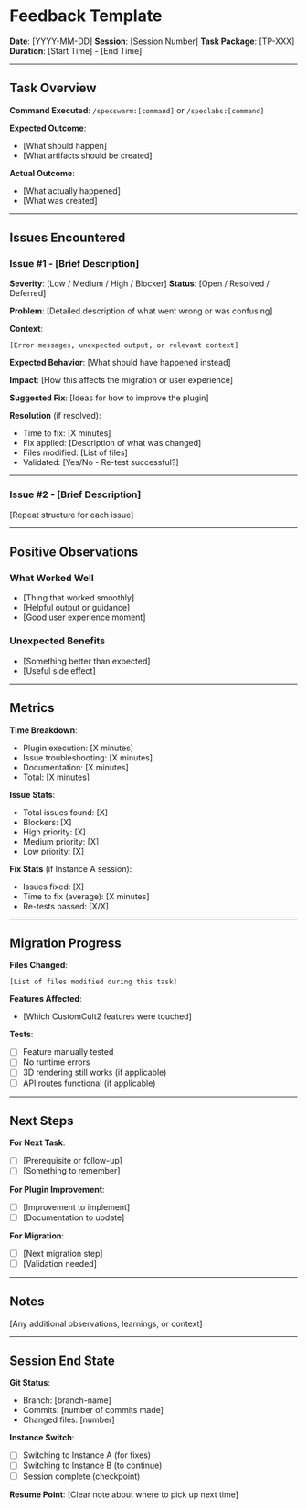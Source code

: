 # Feedback Template

**Date**: [YYYY-MM-DD]
**Session**: [Session Number]
**Task Package**: [TP-XXX]
**Duration**: [Start Time] - [End Time]

---

## Task Overview

**Command Executed**: `/specswarm:[command]` or `/speclabs:[command]`

**Expected Outcome**:
- [What should happen]
- [What artifacts should be created]

**Actual Outcome**:
- [What actually happened]
- [What was created]

---

## Issues Encountered

### Issue #1 - [Brief Description]

**Severity**: [Low / Medium / High / Blocker]
**Status**: [Open / Resolved / Deferred]

**Problem**:
[Detailed description of what went wrong or was confusing]

**Context**:
```
[Error messages, unexpected output, or relevant context]
```

**Expected Behavior**:
[What should have happened instead]

**Impact**:
[How this affects the migration or user experience]

**Suggested Fix**:
[Ideas for how to improve the plugin]

**Resolution** (if resolved):
- Time to fix: [X minutes]
- Fix applied: [Description of what was changed]
- Files modified: [List of files]
- Validated: [Yes/No - Re-test successful?]

---

### Issue #2 - [Brief Description]

[Repeat structure for each issue]

---

## Positive Observations

### What Worked Well

- [Thing that worked smoothly]
- [Helpful output or guidance]
- [Good user experience moment]

### Unexpected Benefits

- [Something better than expected]
- [Useful side effect]

---

## Metrics

**Time Breakdown**:
- Plugin execution: [X minutes]
- Issue troubleshooting: [X minutes]
- Documentation: [X minutes]
- Total: [X minutes]

**Issue Stats**:
- Total issues found: [X]
- Blockers: [X]
- High priority: [X]
- Medium priority: [X]
- Low priority: [X]

**Fix Stats** (if Instance A session):
- Issues fixed: [X]
- Time to fix (average): [X minutes]
- Re-tests passed: [X/X]

---

## Migration Progress

**Files Changed**:
```
[List of files modified during this task]
```

**Features Affected**:
- [Which CustomCult2 features were touched]

**Tests**:
- [ ] Feature manually tested
- [ ] No runtime errors
- [ ] 3D rendering still works (if applicable)
- [ ] API routes functional (if applicable)

---

## Next Steps

**For Next Task**:
- [ ] [Prerequisite or follow-up]
- [ ] [Something to remember]

**For Plugin Improvement**:
- [ ] [Improvement to implement]
- [ ] [Documentation to update]

**For Migration**:
- [ ] [Next migration step]
- [ ] [Validation needed]

---

## Notes

[Any additional observations, learnings, or context]

---

## Session End State

**Git Status**:
- Branch: [branch-name]
- Commits: [number of commits made]
- Changed files: [number]

**Instance Switch**:
- [ ] Switching to Instance A (for fixes)
- [ ] Switching to Instance B (to continue)
- [ ] Session complete (checkpoint)

**Resume Point**:
[Clear note about where to pick up next time]
